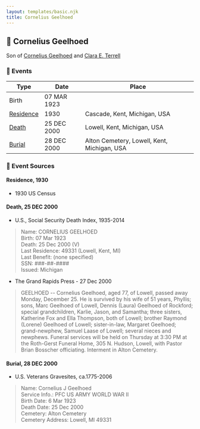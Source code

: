 ```yaml
---
layout: templates/basic.njk
title: Cornelius Geelhoed
---
```

## 🔵 Cornelius Geelhoed

Son of [Cornelius Geelhoed](/people/9/92844960) and [Clara E. Terrell](/people/6/62490094)

### 📆 Events

Type | Date | Place
------ | ------ | ------
Birth | 07 MAR 1923 |
[Residence](#event-ffb25213-b5ce-4136-929e-85450a4c058a) | 1930 | Cascade, Kent, Michigan, USA
[Death](#event-0890b94e-ad2b-4d3a-ad0d-97bba2b79acd) | 25 DEC 2000 | Lowell, Kent, Michigan, USA
[Burial](#event-71f03ab7-9dd3-44d5-9a33-035d247e3e4c) | 28 DEC 2000 | Alton Cemetery, Lowell, Kent, Michigan, USA

### 📰 Event Sources

#### <a id="event-ffb25213-b5ce-4136-929e-85450a4c058a"></a> Residence, 1930
* 1930 US Census

#### <a id="event-0890b94e-ad2b-4d3a-ad0d-97bba2b79acd"></a> Death, 25 DEC 2000
* U.S., Social Security Death Index, 1935-2014
>   
  > Name: CORNELIUS GEELHOED  
  > Birth: 07 Mar 1923  
  > Death: 25 Dec 2000 (V)  
  > Last Residence: 49331 (Lowell, Kent, MI)  
  > Last Benefit: (none specified)  
  > SSN: ###-##-####  
  > Issued: Michigan
* The Grand Rapids Press  - 27 Dec 2000
>   
  > GEELHOED -- Cornelius Geelhoed, aged 77, of Lowell, passed away Monday, December 25. He is survived by his wife of 51 years, Phyllis; sons, Marc Geelhoed of Lowell, Dennis (Laura) Geelhoed of Rockford; special grandchildren, Karlie, Jason, and Samantha; three sisters, Katherine Fox and Ella Thompson, both of Lowell; brother Raymond (Lorene) Geelhoed of Lowell; sister-in-law, Margaret Geelhoed; grand-newphew, Samuel Laase of Lowell; several nieces and newphews. Funeral services will be held on Thursday at 3:30 PM at the Roth-Gerst Funeral Home, 305 N. Hudson, Lowell, with Pastor Brian Bosscher officiating. Interment in Alton Cemetery.

#### <a id="event-71f03ab7-9dd3-44d5-9a33-035d247e3e4c"></a> Burial, 28 DEC 2000
* U.S. Veterans Gravesites, ca.1775-2006
>   
  > Name:  Cornelius J Geelhoed  
  > Service Info.: PFC US ARMY WORLD WAR II  
  > Birth Date: 6 Mar 1923  
  > Death Date: 25 Dec 2000  
  > Cemetery: Alton Cemetery  
  > Cemetery Address: Lowell, MI 49331
